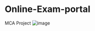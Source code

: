 # Online-Exam-portal
MCA Project ![image](https://github.com/sameer358/Online-Exam-portal/assets/24916603/e6bfb471-bcd7-486b-8d54-a2bd29a8e5d4)
